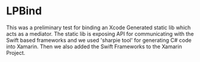 # LPBind
This was a preliminary test for binding an Xcode Generated static lib which acts as a mediator.
The static lib is exposing API for communicating with the Swift based frameworks and we used 'sharpie tool' for generating C# code into Xamarin. Then we also added the Swift Frameworks to the Xamarin Project.
